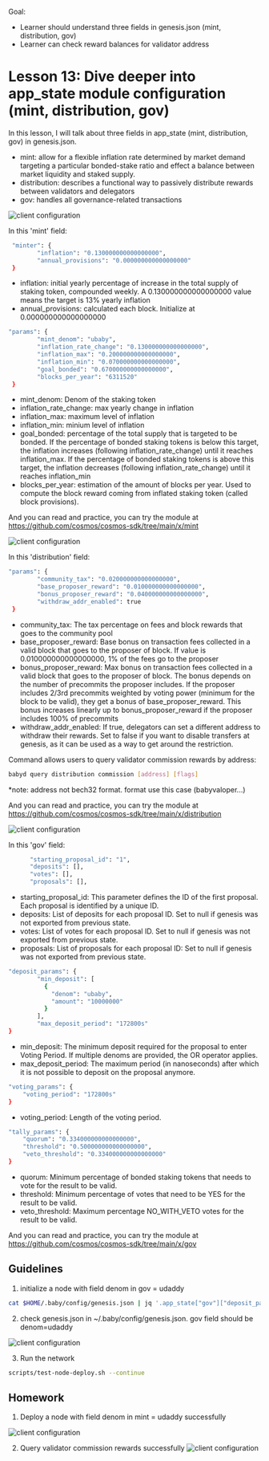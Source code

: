 Goal: 
*  Learner should understand three fields in genesis.json (mint, distribution, gov)
*  Learner can check reward balances for validator address

# Lesson 13: Dive deeper into app_state module configuration (mint, distribution, gov)

In this lesson, I will talk about three fields in app_state (mint, distribution, gov) in genesis.json.

* mint: allow for a flexible inflation rate determined by market demand targeting a particular bonded-stake ratio and effect a balance between market liquidity and staked supply.
* distribution: describes a functional way to passively distribute rewards between validators and delegators 
* gov: handles all governance-related transactions 

![client configuration](images/mint_field.png)

In this 'mint' field:

```bash
 "minter": {
        "inflation": "0.130000000000000000",
        "annual_provisions": "0.000000000000000000"
 }
```
* inflation: initial yearly percentage of increase in the total supply of staking token, compounded weekly. A 0.130000000000000000 value means the target is 13% yearly inflation
* annual_provisions: calculated each block. Initialize at 0.000000000000000000

``` bash 
"params": {
        "mint_denom": "ubaby",
        "inflation_rate_change": "0.130000000000000000",
        "inflation_max": "0.200000000000000000",
        "inflation_min": "0.070000000000000000",
        "goal_bonded": "0.670000000000000000",
        "blocks_per_year": "6311520"
 }
```
* mint_denom: Denom of the staking token
* inflation_rate_change: max yearly change in inflation
* inflation_max: maximum level of inflation
* inflation_min: minium level of inflation
* goal_bonded: percentage of the total supply that is targeted to be bonded. If the percentage of bonded staking tokens is below this target, the inflation increases (following inflation_rate_change) until it reaches inflation_max. If the percentage of bonded staking tokens is above this target, the inflation decreases (following inflation_rate_change) until it reaches inflation_min
* blocks_per_year: estimation of the amount of blocks per year. Used to compute the block reward coming from inflated staking token (called block provisions).

And you can read and practice, you can try the module at https://github.com/cosmos/cosmos-sdk/tree/main/x/mint

![client configuration](images/distribution_field.png)

In this 'distribution' field:

```bash
"params": {
        "community_tax": "0.020000000000000000",
        "base_proposer_reward": "0.010000000000000000",
        "bonus_proposer_reward": "0.040000000000000000",
        "withdraw_addr_enabled": true
 }
```
* community_tax: The tax percentage on fees and block rewards that goes to the community pool
* base_proposer_reward: Base bonus on transaction fees collected in a valid block that goes to the proposer of block. If value is 0.010000000000000000, 1% of the fees go to the proposer
* bonus_proposer_reward: Max bonus on transaction fees collected in a valid block that goes to the proposer of block. The bonus depends on the number of precommits the proposer includes. If the proposer includes 2/3rd precommits weighted by voting power (minimum for the block to be valid), they get a bonus of base_proposer_reward. This bonus increases linearly up to bonus_proposer_reward if the proposer includes 100% of precommits
* withdraw_addr_enabled: If true, delegators can set a different address to withdraw their rewards. Set to false if you want to disable transfers at genesis, as it can be used as a way to get around the restriction.

Command allows users to query validator commission rewards by address:
```bash
babyd query distribution commission [address] [flags]
```
*note: address not bech32 format. format use this case (babyvaloper...)

And you can read and practice, you can try the module at https://github.com/cosmos/cosmos-sdk/tree/main/x/distribution

![client configuration](images/gov_field.png)

In this 'gov' field:

```bash
      "starting_proposal_id": "1",
      "deposits": [],
      "votes": [],
      "proposals": [],
```
* starting_proposal_id: This parameter defines the ID of the first proposal. Each proposal is identified by a unique ID.
* deposits: List of deposits for each proposal ID. Set to null if genesis was not exported from previous state.
* votes: List of votes for each proposal ID. Set to null if genesis was not exported from previous state.
* proposals: List of proposals for each proposal ID: Set to null if genesis was not exported from previous state.

```bash
"deposit_params": {
        "min_deposit": [
          {
            "denom": "ubaby",
            "amount": "10000000"
          }
        ],
        "max_deposit_period": "172800s"
}
```
* min_deposit: The minimum deposit required for the proposal to enter Voting Period. If multiple denoms are provided, the OR operator applies.
* max_deposit_period: The maximum period (in nanoseconds) after which it is not possible to deposit on the proposal anymore.

```bash
"voting_params": {
    "voting_period": "172800s"
}
```
* voting_period: Length of the voting period.

```bash
"tally_params": {
    "quorum": "0.334000000000000000",
    "threshold": "0.500000000000000000",
    "veto_threshold": "0.334000000000000000"
}
```
* quorum: Minimum percentage of bonded staking tokens that needs to vote for the result to be valid.
* threshold: Minimum percentage of votes that need to be YES for the result to be valid.
* veto_threshold: Maximum percentage NO_WITH_VETO votes for the result to be valid.

And you can read and practice, you can try the module at https://github.com/cosmos/cosmos-sdk/tree/main/x/gov


## Guidelines

1. initialize a node with field denom in gov = udaddy 
```bash
cat $HOME/.baby/config/genesis.json | jq '.app_state["gov"]["deposit_params"]["min_deposit"][0]["denom"]="udaddy"' > $HOME/.baby/config/tmp_genesis.json && mv $HOME/.baby/config/tmp_genesis.json $HOME/.baby/config/genesis.json
```
2. check genesis.json in ~/.baby/config/genesis.json. gov field should be denom=udaddy

![client configuration](images/denom_gov.png)

3. Run the network
```bash 
scripts/test-node-deploy.sh --continue
```

## Homework
1. Deploy a node with field denom in mint = udaddy successfully

![client configuration](images/log_udaddy.png)

2. Query validator commission rewards successfully
![client configuration](images/query_val_reward.png)
